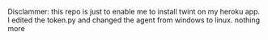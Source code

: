 Disclammer: this repo is just to enable me to install twint on my heroku app. I edited the token.py and changed the agent from windows to linux. nothing more
